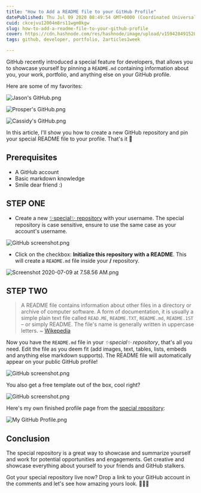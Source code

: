 ```yaml
---
title: "How to Add a README file to your GitHub Profile"
datePublished: Thu Jul 09 2020 08:49:54 GMT+0000 (Coordinated Universal Time)
cuid: ckcejvu12004m8rs11wgm0kgw
slug: how-to-add-a-readme-file-to-your-github-profile
cover: https://cdn.hashnode.com/res/hashnode/image/upload/v1594284915289/MyHJcZTlC.png
tags: github, developer, portfolio, 2articles1week

---
```


GitHub recently introduced a special feature for developers, that allows you to showcase yourself by pinning a `README.md` containing information about you, your work, portfolio, and anything else on your GitHub profile.

Here are some of my favorites:

![Jason's GitHub.png](https://cdn.hashnode.com/res/hashnode/image/upload/v1594275726875/mR2D0-XUr.png)

![Prosper's GitHub.png](https://cdn.hashnode.com/res/hashnode/image/upload/v1594284277681/UcyCBJhu7.png)

![Cassidy's GitHub.png](https://cdn.hashnode.com/res/hashnode/image/upload/v1594275804931/gjnaiNY4q.png)

In this article, I'll show you how to create a new GitHub repository and pin your special README file to your profile. That's it 🌚

## Prerequisites

- A GitHub account
- Basic markdown knowledge
- Smile dear friend :)

## STEP ONE

- Create a new [✨special✨ repository](https://github.com/new) with your username. The special repository is case sensitive, ensure to use the same case as your account's username.

![GitHub screenshot.png](https://cdn.hashnode.com/res/hashnode/image/upload/v1594277554831/g90tgFMHm.png)

- Click on the checkbox: **Initialize this repository with a README**. This will create a `README.md` file inside your **<Username>/<Username>** repository.

![Screenshot 2020-07-09 at 7.58.56 AM.png](https://cdn.hashnode.com/res/hashnode/image/upload/v1594277960735/ckdAt2xy0.png)

## STEP TWO

> A README file contains information about other files in a directory or archive of computer software. A form of documentation, it is usually a simple plain text file called `READ.ME`, `README.TXT`, `README.md`, `README.1ST` – or simply README. The file's name is generally written in uppercase letters. ~ [Wikepedia](https://en.wikipedia.org/wiki/README)

Now you have the `README.md` file in your *✨special✨ repository*, that's all you need. Edit the file as you deem fit (add images, text, tables, lists, embeds and anything else markdown supports). The README file will automatically appear on your public GitHub profile!

![GitHub screenshot.png](https://cdn.hashnode.com/res/hashnode/image/upload/v1594278115318/8hu4yN9mQ.png)

You also get a free template out of the box, cool right?

![GitHub screenshot.png](https://cdn.hashnode.com/res/hashnode/image/upload/v1594278175857/jatORpexT.png)

Here's my own finished profile page from the [special repository](https://github.com/BolajiAyodeji/BolajiAyodeji):

![My GitHub Profile.png](https://cdn.hashnode.com/res/hashnode/image/upload/v1594284314953/e3DjMMFt_.png)

## Conclusion

The special repository is a great way to showcase and summarize yourself and work for potential opportunities and engagements. Get creative and showcase everything about yourself to your friends and GitHub stalkers.

Got your special repository live now? Drop a link to your GitHub account in the comments and let's see how amazing yours look. ✌🏾🙂